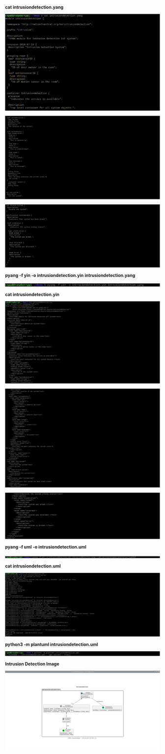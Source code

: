 **cat intrusiondetection.yang**

![cat_intrusiondetection_yang1](cat_intrusiondetection_yang1.png)

![cat_intrusiondetection_yang2](cat_intrusiondetection_yang2.png)

![cat_intrusiondetection_yang3](cat_intrusiondetection_yang3.png)

**pyang -f yin -o intrusiondetection.yin intrusiondetection.yang**

![pyang_intrusiondetection](pyang_intrusiondetection.png)

**cat intrusiondetection.yin**

![cat_intrusiondetection_yin1](cat_intrusiondetection_yin1.png)

![cat_intrusiondetection_yin2](cat_intrusiondetection_yin2.png)

![cat_intrusiondetection_yin3](cat_intrusiondetection_yin3.png)

**pyang -f uml -o intrusiondetection.uml**

![pyang_intrusiondetection_uml](pyang_intrusiondetection_uml.png)

**cat intrusiondetection.uml**

![cat_intrusiondetection_uml](cat_intrusiondetection_uml.png)

**python3 -m plantuml intrusiondetection.uml**

![python_plant_uml](python_plant_uml.png)

**Intrusion Detection Image**

![intrusiondetection_Image](intrusiondetection_Image.png)
